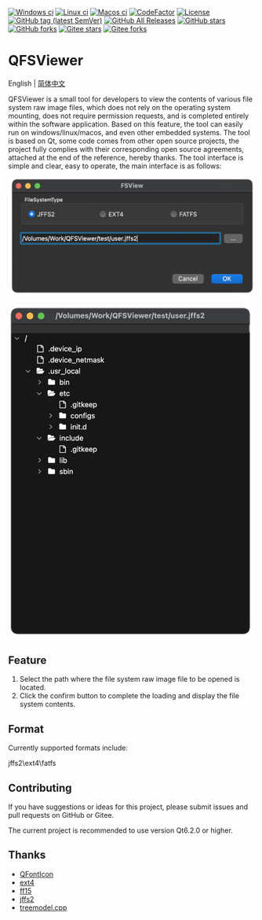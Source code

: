 [![Windows ci](https://img.shields.io/github/actions/workflow/status/qqxiaoming/qfsviewer/windows.yml?branch=main&logo=windows)](https://github.com/QQxiaoming/qfsviewer/actions/workflows/windows.yml)
[![Linux ci](https://img.shields.io/github/actions/workflow/status/qqxiaoming/qfsviewer/linux.yml?branch=main&logo=linux)](https://github.com/QQxiaoming/qfsviewer/actions/workflows/linux.yml)
[![Macos ci](https://img.shields.io/github/actions/workflow/status/qqxiaoming/qfsviewer/macos.yml?branch=main&logo=apple)](https://github.com/QQxiaoming/qfsviewer/actions/workflows/macos.yml)
[![CodeFactor](https://img.shields.io/codefactor/grade/github/qqxiaoming/qfsviewer.svg?logo=codefactor)](https://www.codefactor.io/repository/github/qqxiaoming/qfsviewer)
[![License](https://img.shields.io/github/license/qqxiaoming/qfsviewer.svg?colorB=f48041&logo=gnu)](https://github.com/QQxiaoming/qfsviewer)
[![GitHub tag (latest SemVer)](https://img.shields.io/github/tag/QQxiaoming/QFSViewer.svg?logo=git)](https://github.com/QQxiaoming/QFSViewer/releases)
[![GitHub All Releases](https://img.shields.io/github/downloads/QQxiaoming/QFSViewer/total.svg?logo=pinboard)](https://github.com/QQxiaoming/QFSViewer/releases)
[![GitHub stars](https://img.shields.io/github/stars/QQxiaoming/QFSViewer.svg?logo=github)](https://github.com/QQxiaoming/QFSViewer)
[![GitHub forks](https://img.shields.io/github/forks/QQxiaoming/QFSViewer.svg?logo=github)](https://github.com/QQxiaoming/QFSViewer)
[![Gitee stars](https://gitee.com/QQxiaoming/QFSViewer/badge/star.svg?theme=dark)](https://gitee.com/QQxiaoming/QFSViewer)
[![Gitee forks](https://gitee.com/QQxiaoming/QFSViewer/badge/fork.svg?theme=dark)](https://gitee.com/QQxiaoming/QFSViewer)

# QFSViewer

English | [简体中文](./README_zh_CN.md)

QFSViewer is a small tool for developers to view the contents of various file system raw image files, which does not rely on the operating system mounting, does not require permission requests, and is completed entirely within the software application. Based on this feature, the tool can easily run on windows/linux/macos, and even other embedded systems. The tool is based on Qt, some code comes from other open source projects, the project fully complies with their corresponding open source agreements, attached at the end of the reference, hereby thanks. The tool interface is simple and clear, easy to operate, the main interface is as follows:

![img0](./img/docimg0.png)

![img1](./img/docimg1.png)

## Feature

1. Select the path where the file system raw image file to be opened is located.
2. Click the confirm button to complete the loading and display the file system contents.

## Format

Currently supported formats include:

jffs2\ext4\fatfs

## Contributing

If you have suggestions or ideas for this project, please submit issues and pull requests on GitHub or Gitee.

The current project is recommended to use version Qt6.2.0 or higher.

## Thanks

- [QFontIcon](https://github.com/dridk/QFontIcon)
- [ext4](https://github.com/ggetchev/pyext4)
- [ff15](http://elm-chan.org/fsw/ff/00index_e.html)
- [jffs2](https://github.com/rickardp/jffs2extract)
- [treemodel.cpp](https://github.com/chocoball/QTreeViewTest)
